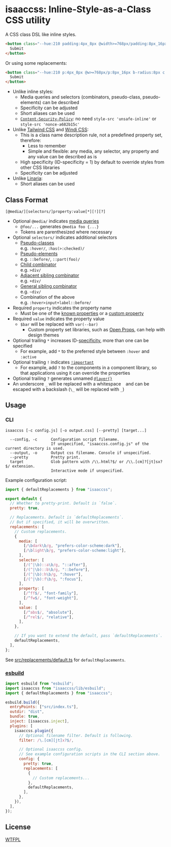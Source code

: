 # isaaccss: Inline-Style-as-a-Class CSS utility

A CSS class DSL like inline styles.

<!-- prettier-ignore -->
```html
<button class="--hue:210 padding:4px_8px @width>=768px/padding:8px_16px border-radius:8px color:white border:3px_solid_hsl(var(--hue),100%,80%) background:hsl(var(--hue),100%,50%) :hover/background:hsl(var(--hue),100%,60%) :active/background:hsl(var(--hue),100%,40%)* @hover:hover/:hover/scale:1.1">
  Submit
</button>
```

Or using some replacements:

<!-- prettier-ignore -->
```html
<button class="--hue:210 p:4px_8px @w>=768px/p:8px_16px b-radius:8px c:white b:3px_solid_hsl($hue,100%,80%) bg:hsl($hue,100%,50%) :hover/bg:hsl($hue,100%,60%) :active/bg:hsl($hue,100%,40%)* @hover:hover/:hover/scale:1.1">
  Submit
</button>
```

- Unlike inline styles:
  - Media queries and selectors (combinators, pseudo-class, pseudo-elements) can be described
  - Specificity can be adjusted
  - Short aliases can be used
  - [`Content-Security-Policy`](https://developer.mozilla.org/docs/Web/HTTP/Headers/Content-Security-Policy): no need `style-src 'unsafe-inline'` or `style-src 'nonce-a682b15c'`
- Unlike [Tailwind CSS](https://tailwindcss.com/) and [Windi CSS](https://windicss.org/):
  - This is a class name description rule, not a predefined property set, therefore:
    - Less to remember
    - Simple and flexible: any media, any selector, any property and any value can be described as is
  - High specificity (ID-specificity = 1) by default to override styles from other CSS libraries
  - Specificity can be adjusted
- Unlike [Linaria](https://linaria.dev/):
  - Short aliases can be used

## Class Format

```
[@media/][selectors/]property:value[*][!][?]
```

- Optional `@media/` indicates [media queries](https://developer.mozilla.org/docs/Web/CSS/Media_Queries/Using_media_queries)
  - `@foo/...` generates `@media foo {...}`
  - Tokens are parenthesized where necessary
- Optional `selectors/` indicates additional selectors
  - [Pseudo-classes](https://developer.mozilla.org/docs/Web/CSS/Pseudo-classes)  
    e.g. `:hover/`, `:has(>:checked)/`
  - [Pseudo-elements](https://developer.mozilla.org/docs/Web/CSS/Pseudo-elements)  
    e.g. `::before/`, `::part(foo)/`
  - [Child combinator](https://developer.mozilla.org/docs/Web/CSS/Child_combinator)  
    e.g. `>div/`
  - [Adjacent sibling combinator](https://developer.mozilla.org/docs/Web/CSS/Adjacent_sibling_combinator)  
    e.g. `+div/`
  - [General sibling combinator](https://developer.mozilla.org/docs/Web/CSS/General_sibling_combinator)  
    e.g. `~div/`
  - Combination of the above  
    e.g. `:hover>input+label::before/`
- Required `property` indicates the property name
  - Must be one of the [known properties](https://github.com/known-css/known-css-properties/blob/master/data/all.json) or a [custom property](https://developer.mozilla.org/docs/Web/CSS/--*)
- Required `value` indicates the property value
  - `$bar` will be replaced with `var(--bar)`
    - Custom property set libraries, such as [Open Props](https://open-props.style/), can help with design themes
- Optional trailing `*` increases ID-[specificity](https://developer.mozilla.org/docs/Web/CSS/Specificity), more than one can be specified
  - For example, add `*` to the preferred style between `:hover` and `:active`
- Optional trailing `!` indicates [`!important`](https://developer.mozilla.org/en-US/docs/Web/CSS/important)
  - For example, add `?` to the components in a component library, so that applications using it can override the properties
- Optional trailing `?` generates unnamed [`@layer{}`](https://developer.mozilla.org/docs/Web/CSS/@layer)
- An underscore `_` will be replaced with a whitespace ` ` and can be escaped with a backslash (`\_` will be replaced with `_`)

## Usage

### CLI

```
isaaccss [-c config.js] [-o output.css] [--pretty] [target...]

  --config, -c      Configuration script filename.
                    If unspecified, "isaaccss.config.js" of the current directory is used.
  --output, -o      Output css filename. Console if unspecified.
  --pretty          Pretty print.
  target            Glob pattern with /\\.html?$/ or /\\.[cm]?[jt]sx?$/ extension.
                    Interactive mode if unspecified.
```

Example configuration script:

```js
import { defaultReplacements } from "isaaccss";

export default {
  // Whether to pretty-print. Default is `false`.
  pretty: true,

  // Replacements. Default is `defaultReplacements`.
  // But if specified, it will be overwritten.
  replacements: [
    // Custom replacements.
    {
      media: [
        [/\bdark\b/g, "prefers-color-scheme:dark"],
        [/\blight\b/g, "prefers-color-scheme:light"],
      ],
      selector: [
        [/(^|\b)::a\b/g, "::after"],
        [/(^|\b)::b\b/g, "::before"],
        [/(^|\b):h\b/g, ":hover"],
        [/(^|\b):f\b/g, ":focus"],
      ],
      property: [
        [/^ff$/, "font-family"],
        [/^fw$/, "font-weight"],
      ],
      value: [
        [/^abs$/, "absolute"],
        [/^rel$/, "relative"],
      ],
    },

    // If you want to extend the default, pass `defaultReplacements`.
    defaultReplacements,
  ],
};
```

See [src/replacements/default.ts](https://github.com/luncheon/isaaccss/blob/main/src/replacements/default.ts) for `defaultReplacements`.

### [esbuild](https://esbuild.github.io/)

```js
import esbuild from "esbuild";
import isaaccss from "isaaccss/lib/esbuild";
import { defaultReplacements } from "isaaccss";

esbuild.build({
  entryPoints: ["src/index.ts"],
  outdir: "dist",
  bundle: true,
  inject: [isaaccss.inject],
  plugins: [
    isaaccss.plugin({
      // Optional filename filter. Default is following.
      filter: /\.[cm][jt]x?$/,

      // Optional isaaccss config.
      // See example configuration scripts in the CLI section above.
      config: {
        pretty: true,
        replacements: [
          {
            // Custom replacements...
          },
          defaultReplacements,
        ],
      },
    }),
  ],
});
```

## License

[WTFPL](http://www.wtfpl.net/)
